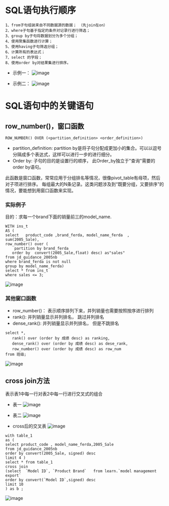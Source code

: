 # SQL语句执行顺序 

```
1、from子句组装来自不同数据源的数据； （先join在on）
2、where子句基于指定的条件对记录行进行筛选；
3、group by子句将数据划分为多个分组；
4、使用聚集函数进行计算；
5、使用having子句筛选分组；
6、计算所有的表达式；
7、select 的字段；
8、使用order by对结果集进行排序。
```
- 示例一：
![image](https://user-images.githubusercontent.com/65394762/114137365-a9c1bb00-993e-11eb-90e6-f601f58efbb9.png)

- 示例二： 
![image](https://user-images.githubusercontent.com/65394762/114671692-f2aab280-9d36-11eb-819e-1f40af915410.png)



# SQL语句中的关键语句
## row_number()，窗口函数
```ROW_NUMBER() OVER (<partition_definition> <order_definition>)```
  - partition_definition: partition by是将子句分配成更加小的集合。可以以逗号分隔成多个表达式，这样可以进行一步的进行细分。  
  - Order by: 子句的目的是设置行的顺序， 此Order_by独立于"查询"需要的order by语句。 
 
此函数是窗口函数，常常应用于分组排名等情况，很像pivot_table有母项，然后对子项进行排序。 
每组最大的N条记录。这类问题涉及到“既要分组，又要排序”的情况，要能想到用窗口函数来实现。

### 实际例子
目的：求每一个brand下面的销量前三的model_name.

```
WITH ins_t 
AS (
select   product_code ,brand_ferda, model_name_ferda  , sum(2005_Sale),
row_number() over (  
	partition by brand_ferda
   order by  convert(2005_Sale,float) desc) as"sales"
from jd_guidance_2005nb 
where brand_ferda is not null 
group by model_name_ferda)
select * from ins_t
where sales <= 3;
```
![image](https://user-images.githubusercontent.com/65394762/114490661-cfeda080-9c47-11eb-976d-c04f19d8d112.png)

### 其他窗口函数
- row_number()： 表示顺序排列下来，并列销量也需要按照按序进行排列
- rank():  并列销量显示并列排名， 跳过并列排名
- dense_rank(): 并列销量显示并列排名， 但是不跳排名

```
select *,
   rank() over (order by 成绩 desc) as ranking,
   dense_rank() over (order by 成绩 desc) as dese_rank,
   row_number() over (order by 成绩 desc) as row_num
from 班级;
```
![image](https://user-images.githubusercontent.com/65394762/114491975-3247a080-9c4a-11eb-80c8-f580c16b0378.png)



## cross join方法
表示表1中每一行对表2中每一行进行交叉式的组合

- 表一
![image](https://user-images.githubusercontent.com/65394762/116359576-8a2cfc80-a831-11eb-9903-5aae0b66289a.png)

- 表二
![image](https://user-images.githubusercontent.com/65394762/116359702-ae88d900-a831-11eb-8195-1e6d54ab9269.png)

- cross后的交叉表
![image](https://user-images.githubusercontent.com/65394762/116359835-daa45a00-a831-11eb-9ef8-835a38739f9c.png)



```
with table_1
as (
select product_code , model_name_ferda,2005_Sale
from jd_guidance_2005nb
order by convert(2005_Sale, signed) desc 
limit 4 )
select * from table_1
cross join 
(select  `Model ID`, `Product Brand`   from learn.`model management export`
order by convert(`Model ID`,signed) desc
limit 10
) as b ;
```


![image](https://user-images.githubusercontent.com/65394762/116359084-f3604000-a830-11eb-8de4-794e8c31a5ee.png)





